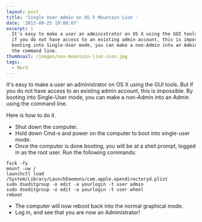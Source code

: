 ```yaml
---
layout: post
title: 'Single User Admin on OS X Mountain Lion '
date: '2013-09-25 19:08:07'
excerpt: |
  It's easy to make a user an administrator on OS X using the GUI tools.  But
  if you do not have access to an existing admin account, this is impossible.  By
  booting into Single-User mode, you can make a non-Admin into an Admin using
  the command line.
thumbnail: /images/osx-mountain-lion-icon.jpg
tags:
  - Nerd
---
```


It's easy to make a user an administrator on OS X using the GUI tools. But if you do not have access to an existing admin account, this is impossible. By booting into Single-User mode, you can make a non-Admin into an Admin using the command line.

Here is how to do it.

- Shut down the computer.
- Hold down Cmd-s and power on the computer to boot into single-user mode.
- Once the computer is done booting, you will be at a shell prompt, logged in as the root user. Run the following commands:

```
fsck -fy
mount -uw /
launchctl load /System/Library/LaunchDaemons/com.apple.opendirectoryd.plist
sudo dseditgroup -o edit -a yourlogin -t user admin
sudo dseditgroup -o edit -a yourlogin -t user wheel
reboot
```

- The computer will now reboot back into the normal graphical mode.
- Log in, and see that you are now an Administrator!
